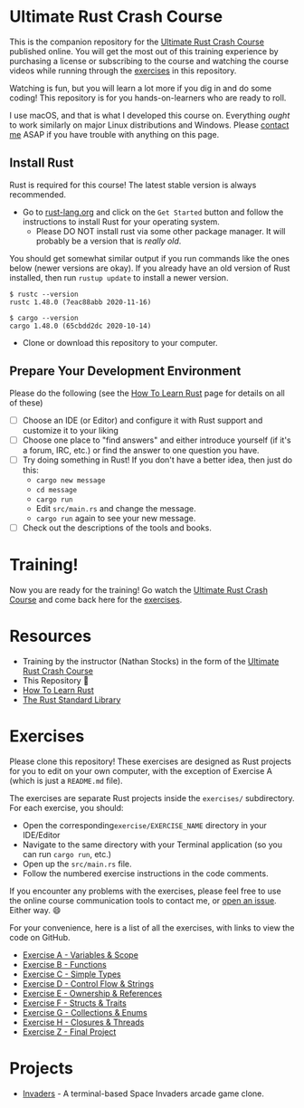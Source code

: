 # Ultimate Rust Crash Course

This is the companion repository for the [Ultimate Rust Crash Course] published online.  You will
get the most out of this training experience by purchasing a license or subscribing to the course
and watching the course videos while running through the [exercises] in this repository.

Watching is fun, but you will learn a lot more if you dig in and do some coding!
This repository is for you hands-on-learners who are ready to roll.

I use macOS, and that is what I developed this course on.  Everything _ought_ to work similarly on major Linux
distributions and Windows. Please [contact me](mailto:nathan.stocks@gmail.com) ASAP if you have trouble with anything on
this page.


## Install Rust

Rust is required for this course!  The latest stable version is always recommended.

- Go to [rust-lang.org](https://rust-lang.org) and click on the `Get Started`
   button and follow the instructions to install Rust for your operating system.
   - Please DO NOT install rust via some other package manager.  It will probably be a version that is _really old_.

You should get somewhat similar output if you run commands like the ones below (newer versions are okay).  If you already have an old version of Rust installed, then run `rustup update` to install a newer version.

```shell
$ rustc --version
rustc 1.48.0 (7eac88abb 2020-11-16)

$ cargo --version
cargo 1.48.0 (65cbdd2dc 2020-10-14)

```

- Clone or download this repository to your computer.

## Prepare Your Development Environment

Please do the following (see the [How To Learn Rust](https://github.com/CleanCut/ultimate_rust_crash_course/blob/master/HowToLearnRust.md)
page for details on all of these)
- [ ] Choose an IDE (or Editor) and configure it with Rust support and customize it to your liking
- [ ] Choose one place to "find answers" and either introduce yourself (if it's a forum, IRC, etc.) or find the answer
      to one question you have.
- [ ] Try doing something in Rust!  If you don't have a better idea, then just do this:
  - `cargo new message`
  - `cd message`
  - `cargo run`
  - Edit `src/main.rs` and change the message.
  - `cargo run` again to see your new message.
- [ ] Check out the descriptions of the tools and books.

# Training!

Now you are ready for the training!  Go watch the [Ultimate Rust Crash Course] and come back here
for the [exercises].

# Resources

- Training by the instructor (Nathan Stocks) in the form of the [Ultimate Rust Crash Course]
- This Repository :tada:
- [How To Learn Rust](https://github.com/CleanCut/rust_a_crash_course/blob/master/HowToLearnRust.md)
- [The Rust Standard Library](https://doc.rust-lang.org/std/)

# Exercises

Please clone this repository! These exercises are designed as Rust projects for you to edit on your
own computer, with the exception of Exercise A (which is just a `README.md` file).

The exercises are separate Rust projects inside the `exercises/` subdirectory.  For each exercise,
you should:
- Open the corresponding`exercise/EXERCISE_NAME` directory in your IDE/Editor
- Navigate to the same directory with your Terminal application (so you can run `cargo run`, etc.)
- Open up the `src/main.rs` file.
- Follow the numbered exercise instructions in the code comments.

If you encounter any problems with the exercises, please feel free to use the online course
communication tools to contact me, or [open an issue]. Either way. 😄

For your convenience, here is a list of all the exercises, with links to view the code on GitHub.

- [Exercise A - Variables & Scope](https://github.com/CleanCut/ultimate_rust_crash_course/tree/master/exercise/a-variables)
- [Exercise B - Functions](https://github.com/CleanCut/ultimate_rust_crash_course/tree/master/exercise/b-functions)
- [Exercise C - Simple Types](https://github.com/CleanCut/ultimate_rust_crash_course/tree/master/exercise/c-simple-types)
- [Exercise D - Control Flow & Strings](https://github.com/CleanCut/ultimate_rust_crash_course/tree/master/exercise/d-control-flow-strings)
- [Exercise E - Ownership & References](https://github.com/CleanCut/ultimate_rust_crash_course/tree/master/exercise/e-ownership-references)
- [Exercise F - Structs & Traits](https://github.com/CleanCut/ultimate_rust_crash_course/tree/master/exercise/f-structs-traits)
- [Exercise G - Collections & Enums](https://github.com/CleanCut/ultimate_rust_crash_course/tree/master/exercise/g-collections-enums)
- [Exercise H - Closures & Threads](https://github.com/CleanCut/ultimate_rust_crash_course/tree/master/exercise/h-closures-threads)
- [Exercise Z - Final Project](https://github.com/CleanCut/ultimate_rust_crash_course/tree/master/exercise/z-final-project)

# Projects

- [Invaders](https://github.com/CleanCut/invaders) - A terminal-based Space Invaders arcade game clone.


[exercises]: https://github.com/CleanCut/ultimate_rust_crash_course#exercises
[open an issue]: https://github.com/CleanCut/ultimate_rust_crash_course/issues/new
[Ultimate Rust Crash Course]: https://agileperception.com/ultimate_rust_crash_course
